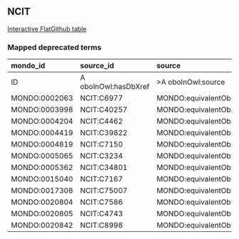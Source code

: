 ## NCIT
[Interactive FlatGithub table](https://flatgithub.com/monarch-initiative/mondo-ingest?filename=src/ontology/reports/ncit_mapped_deprecated_terms.robot.template.tsv)

### Mapped deprecated terms
| mondo_id      | source_id            | source                   |
|:--------------|:---------------------|:-------------------------|
| ID            | A oboInOwl:hasDbXref | >A oboInOwl:source       |
| MONDO:0002063 | NCIT:C6977           | MONDO:equivalentObsolete |
| MONDO:0003998 | NCIT:C40257          | MONDO:equivalentObsolete |
| MONDO:0004204 | NCIT:C4462           | MONDO:equivalentObsolete |
| MONDO:0004419 | NCIT:C39822          | MONDO:equivalentObsolete |
| MONDO:0004819 | NCIT:C7150           | MONDO:equivalentObsolete |
| MONDO:0005065 | NCIT:C3234           | MONDO:equivalentObsolete |
| MONDO:0005362 | NCIT:C34801          | MONDO:equivalentObsolete |
| MONDO:0015040 | NCIT:C7167           | MONDO:equivalentObsolete |
| MONDO:0017308 | NCIT:C75007          | MONDO:equivalentObsolete |
| MONDO:0020804 | NCIT:C7586           | MONDO:equivalentObsolete |
| MONDO:0020805 | NCIT:C4743           | MONDO:equivalentObsolete |
| MONDO:0020842 | NCIT:C8998           | MONDO:equivalentObsolete |